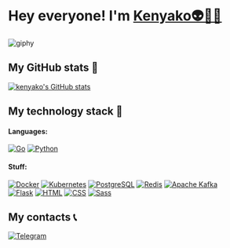 # Hey everyone! I'm <a href="https://github.com/kenyako" target="_blank">Kenyako👽👨‍💻</a>
  
![giphy](https://user-images.githubusercontent.com/99330617/208247006-5895cda7-3129-4121-98aa-13b21200269a.gif)

## My GitHub stats 🌟

[![kenyako's GitHub stats](https://github-readme-stats.vercel.app/api?username=kenyako&show_icons=true&theme=transparent&hide=issues,contribs)](https://github.com/kenyako/github-readme-stats)

## My technology stack 🧠

#### Languages:
[![Go](https://img.shields.io/badge/Golang-00ADD8?style=for-the-badge&logo=Go&logoColor=ffffff)](https://github.com/kenyako)
[![Python](https://img.shields.io/badge/python-3670A0?style=for-the-badge&logo=python&logoColor=ffdd54)](https://github.com/kenyako?tab=repositories&q=&type=&language=python&sort=)

#### Stuff:
[![Docker](https://img.shields.io/badge/Docker-ffffff?style=for-the-badge&logo=Docker&logoColor=2496ED)](https://github.com/kenyako)
[![Kubernetes](https://img.shields.io/badge/kubernetes-ffffff?style=for-the-badge&logo=kubernetes&logoColor=326CE5)](https://github.com/kenyako)
[![PostgreSQL](https://img.shields.io/badge/postgresql-ffffff?style=for-the-badge&logo=postgresql&logoColor=4169E1)](https://github.com/kenyako)
[![Redis](https://img.shields.io/badge/redis-ffffff?style=for-the-badge&logo=redis&logoColor=DC382D)](https://github.com/kenyako)
[![Apache Kafka](https://img.shields.io/badge/kafka-ffffff?style=for-the-badge&logo=apachekafka&logoColor=231F20)](https://github.com/kenyako)</br>
[![Flask](https://img.shields.io/badge/Flask-ffffff?style=for-the-badge&logo=Flask&logoColor=000000)](https://github.com/kenyako)
[![HTML](https://img.shields.io/badge/HTML-ffffff?style=for-the-badge&logo=HTML5&logoColor=E34F26)](https://github.com/kenyako)
[![CSS](https://img.shields.io/badge/CSS-ffffff?style=for-the-badge&logo=CSS3&logoColor=1572B6)](https://github.com/kenyako)
[![Sass](https://img.shields.io/badge/Sass-ffffff?style=for-the-badge&logo=Sass&logoColor=CC6699)](https://github.com/kenyako)

## My contacts  📞
[![Telegram](https://img.shields.io/badge/Telegram-FFFFFF?style=for-the-badge&logo=Telegram&logoColor=26A5E4)](https://t.me/kenyako_m)
